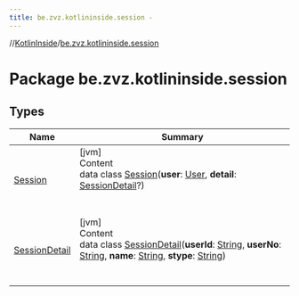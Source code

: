 ```yaml
---
title: be.zvz.kotlininside.session -
---
```

//[KotlinInside](../index.md)/[be.zvz.kotlininside.session](index.md)



# Package be.zvz.kotlininside.session  


## Types  
  
|  Name|  Summary| 
|---|---|
| [Session](-session/index.md)| [jvm]  <br>Content  <br>data class [Session](-session/index.md)(**user**: [User](../be.zvz.kotlininside.session.user/-user/index.md), **detail**: [SessionDetail](-session-detail/index.md)?)  <br><br><br>
| [SessionDetail](-session-detail/index.md)| [jvm]  <br>Content  <br>data class [SessionDetail](-session-detail/index.md)(**userId**: [String](https://kotlinlang.org/api/latest/jvm/stdlib/kotlin/-string/index.html), **userNo**: [String](https://kotlinlang.org/api/latest/jvm/stdlib/kotlin/-string/index.html), **name**: [String](https://kotlinlang.org/api/latest/jvm/stdlib/kotlin/-string/index.html), **stype**: [String](https://kotlinlang.org/api/latest/jvm/stdlib/kotlin/-string/index.html))  <br><br><br>


